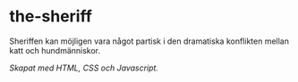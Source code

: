 # the-sheriff


Sheriffen kan möjligen vara något partisk i den dramatiska konflikten mellan katt och hundmänniskor. 



*Skapat med HTML, CSS och Javascript.*


